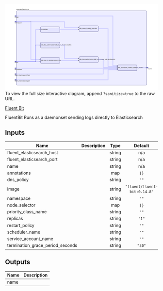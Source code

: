 <img src="diagram.svg"/>To view the full size interactive diagram, append ```?sanitize=true``` to the raw URL.

[Fluent Bit](https://fluentbit.io)

FluentBit Runs as a daemonset sending logs directly to Elasticsearch

## Inputs

| Name | Description | Type | Default | Required |
|------|-------------|:----:|:-----:|:-----:|
| fluent\_elasticsearch\_host |  | string | n/a | yes |
| fluent\_elasticsearch\_port |  | string | n/a | yes |
| name |  | string | n/a | yes |
| annotations |  | map | `{}` | no |
| dns\_policy |  | string | `""` | no |
| image |  | string | `"fluent/fluent-bit:0.14.8"` | no |
| namespace |  | string | `""` | no |
| node\_selector |  | map | `{}` | no |
| priority\_class\_name |  | string | `""` | no |
| replicas |  | string | `"1"` | no |
| restart\_policy |  | string | `""` | no |
| scheduler\_name |  | string | `""` | no |
| service\_account\_name |  | string | `""` | no |
| termination\_grace\_period\_seconds |  | string | `"30"` | no |

## Outputs

| Name | Description |
|------|-------------|
| name |  |

